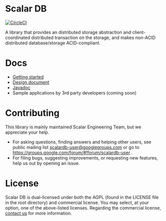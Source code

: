 # Scalar DB

[![CircleCI](https://circleci.com/gh/scalar-labs/scalardb/tree/master.svg?style=svg&circle-token=672f70ce7f2c4f8d9e71f7c9db8ae824e2cfaeca)](https://circleci.com/gh/scalar-labs/scalardb/tree/master)

A library that provides an distributed storage abstraction and client-coordinated distributed transaction on the storage, and makes non-ACID distributed database/storage ACID-compliant.

# Docs
* [Getting started](docs/getting-started.md)
* [Design document](docs/design.md)
* [Javadoc](https://scalar-labs.github.io/scalardb/javadoc/)
* Sample applications by 3rd party developers (coming soon)

# Contributing 
This library is mainly maintained Scalar Engineering Team, but we appreciate your help.

* For asking questions, finding answers and helping other users, see public mailing list scalardb-user@googlegroups.com or go to https://groups.google.com/forum/#!forum/scalardb-user .
* For filing bugs, suggesting improvements, or requesting new features, help us out by opening an issue.

# License
Scalar DB is dual-licensed under both the AGPL (found in the LICENSE file in the root directory) and commercial license. You may select, at your option, one of the above-listed licenses. Regarding the commercial license, [contact us](https://scalar-labs.com/contact_us/) for more information.
